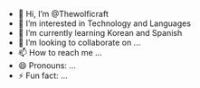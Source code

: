- 👋 Hi, I’m @Thewolficraft
- 👀 I’m interested in Technology and Languages
- 🌱 I’m currently learning Korean and Spanish
- 💞️ I’m looking to collaborate on ...
- 📫 How to reach me ...
- 😄 Pronouns: ...
- ⚡ Fun fact: ...

<!---
Thewolficraft/Thewolficraft is a ✨ special ✨ repository because its `README.md` (this file) appears on your GitHub profile.
You can click the Preview link to take a look at your changes.
--->
